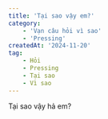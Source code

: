 ```yaml
---
title: 'Tại sao vậy em?'
category: 
    - 'Vạn câu hỏi vì sao'
    - 'Pressing'
createdAt: '2024-11-20'
tag:
    - Hỏi
    - Pressing
    - Tại sao
    - Vì sao
---
```

Tại sao vậy hả em?
